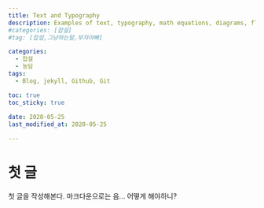 ```yaml
---
title: Text and Typography
description: Examples of text, typography, math equations, diagrams, flowcharts, pictures, videos, and more.
#categories: [잡설]
#tag: [잡설,그냥하는말,부자아빠]

categories:
  - 잡설
  - 농담
tags:
  - Blog, jekyll, Github, Git

toc: true
toc_sticky: true
 
date: 2020-05-25
last_modified_at: 2020-05-25

---
```

# 첫 글
첫 글을 작성해본다.
마크다운으로는 음... 어떻게 해야하니?
